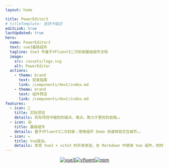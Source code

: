 ```yaml
---
layout: home

title: PowerEditor3
# titleTemplate: 选项卡描述
editLink: true
lastUpdated: true
hero:
  name: PowerEditor3
  text: vue3基础组件
  tagline: Vue3 中基于VFluent3二次封装基础组件文档
  image:
    src: /assets/logo.svg
    alt: PowerEditor
  actions:
    - theme: brand
      text: 安装指南
      link: /components/devC/index.md
    - theme: brand
      text: 组件预览
      link: /components/devC/index.md
features:
  - icon: 🔨
    title: 实际项目
    details: 实际项目中碰到的疑点、难点，致力于更优的自我。。
  - icon: 😄
    title: 基础组件
    details: 基于VFluent3二次封装；使用组件 Demo 快速体验交互细节。。
  - icon: ✈️
    title: Vue驱动。
    details: 享受 Vue3 + vite3 的开发体验，在 Markdown 中使用 Vue 组件，同时可以使用 Vue 来开发自定义主题。
---
```

<p style="display: flex;
    justify-content: center;
    align-items: center;
    margin-top: 10px;">
  <a href="https://github.com/vuejs/vue" target="_blank">
    <img src="https://img.shields.io/badge/vue-3.5.13-orange.svg" alt="vue3">
  </a>
   <a href="https://github.com/aleversn/vfluent/stargazers" target="_blank">
    <img src="https://img.shields.io/github/stars/aleversn/vfluent.svg" alt="vfluent">
  </a>
   <a href="https://www.npmjs.com/package/@creatorsn/vfluent3" target="_blank">
      <img alt="npm" src="https://img.shields.io/npm/v/@creatorsn/vfluent3.svg" />
    </a>
</p>

<power-editor :theme="viteData.isDark.value ? 'dark' : 'light'" ref="editor" style="width: 100%;"></power-editor>

<script setup>
import { ref, onMounted } from "vue"
import { useData } from "vitepress";

const viteData = useData();

const editor = ref(null);
onMounted(() => {
    console.log(editor.value.editor().commands);
})
</script>